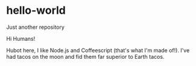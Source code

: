 # hello-world
Just another repository

Hi Humans!

Hubot here, I like Node.js and Coffeescript (that's what I'm made of!).
I've had tacos on the moon and fid them far superior to Earth tacos.
